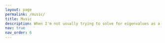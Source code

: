 ```yaml
---
layout: page
permalink: /music/
title: Music
description: When I'm not usually trying to solve for eigenvalues as a physicist, I try to come up with cool basslines as a bassist. I'm a member of the New Standards Music collective in Edmonton and part of the music scene here. I frequent the open jam sessions held every Wednesday by New Standards Music. Here are some snippets of all the fun I've had- #
nav: true
nav_order: 6
---
```

